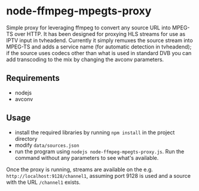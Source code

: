 node-ffmpeg-mpegts-proxy
========================

Simple proxy for leveraging ffmpeg to convert any source URL into MPEG-TS over HTTP. It has been designed for proxying HLS streams for use as IPTV input in tvheadend. Currently it simply remuxes the source stream into MPEG-TS and adds a service name (for automatic detection in tvheadend); if the source uses codecs other than what is used in standard DVB you can add transcoding to the mix by changing the avconv parameters.

## Requirements

* nodejs
* avconv

## Usage

* install the required libraries by running `npm install` in the project directory
* modify `data/sources.json`
* run the program using `nodejs node-ffmpeg-mpegts-proxy.js`. Run the command without any parameters to see what's available.

Once the proxy is running, streams are available on the e.g. `http://localhost:9128/channel1`, assuming port 9128 is used and a source with the URL `/channel1` exists.
